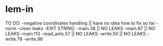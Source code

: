 # lem-in
TO DO:
-negative coordinates handling || have no idea how to fix so far
-norm
-clean leaks
-EXIT STRING:
	-main.38 || NO LEAKS
	-main.87 || NO LEAKS
	-main.113
	-read_ants.57 || NO LEAKS
	-write.50 || NO LEAKS
	-write.78
	-write.96


<!-- 	 int i = 0;
	 int j;
	 while (i < all->map->rooms)
	 {
	 	j = 0;
	 	ft_putstr(ft_room_name(all->#rooms, i));
	 	ft_putchar('-');
	 	while(j < all->map->rooms)
	 	{
	 		ft_putnbr(all->map->matrix[i][#j]);
			ft_putstr(" ");
			j++;
		}
		i++;
		ft_putendl("");
	} -->